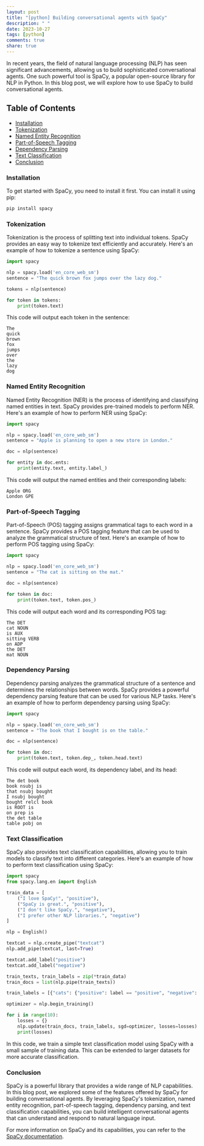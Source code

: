 ```yaml
---
layout: post
title: "[python] Building conversational agents with SpaCy"
description: " "
date: 2023-10-27
tags: [python]
comments: true
share: true
---
```


In recent years, the field of natural language processing (NLP) has seen significant advancements, allowing us to build sophisticated conversational agents. One such powerful tool is SpaCy, a popular open-source library for NLP in Python. In this blog post, we will explore how to use SpaCy to build conversational agents.

## Table of Contents
- [Installation](#installation)
- [Tokenization](#tokenization)
- [Named Entity Recognition](#named-entity-recognition)
- [Part-of-Speech Tagging](#part-of-speech-tagging)
- [Dependency Parsing](#dependency-parsing)
- [Text Classification](#text-classification)
- [Conclusion](#conclusion)

### Installation
To get started with SpaCy, you need to install it first. You can install it using pip:
```python
pip install spacy
```

### Tokenization
Tokenization is the process of splitting text into individual tokens. SpaCy provides an easy way to tokenize text efficiently and accurately. Here's an example of how to tokenize a sentence using SpaCy:
```python
import spacy

nlp = spacy.load('en_core_web_sm')
sentence = "The quick brown fox jumps over the lazy dog."

tokens = nlp(sentence)

for token in tokens:
    print(token.text)
```
This code will output each token in the sentence:
```
The
quick
brown
fox
jumps
over
the
lazy
dog
```

### Named Entity Recognition
Named Entity Recognition (NER) is the process of identifying and classifying named entities in text. SpaCy provides pre-trained models to perform NER. Here's an example of how to perform NER using SpaCy:
```python
import spacy

nlp = spacy.load('en_core_web_sm')
sentence = "Apple is planning to open a new store in London."

doc = nlp(sentence)

for entity in doc.ents:
    print(entity.text, entity.label_)
```
This code will output the named entities and their corresponding labels:
```
Apple ORG
London GPE
```

### Part-of-Speech Tagging
Part-of-Speech (POS) tagging assigns grammatical tags to each word in a sentence. SpaCy provides a POS tagging feature that can be used to analyze the grammatical structure of text. Here's an example of how to perform POS tagging using SpaCy:
```python
import spacy

nlp = spacy.load('en_core_web_sm')
sentence = "The cat is sitting on the mat."

doc = nlp(sentence)

for token in doc:
    print(token.text, token.pos_)
```
This code will output each word and its corresponding POS tag:
```
The DET
cat NOUN
is AUX
sitting VERB
on ADP
the DET
mat NOUN
```

### Dependency Parsing
Dependency parsing analyzes the grammatical structure of a sentence and determines the relationships between words. SpaCy provides a powerful dependency parsing feature that can be used for various NLP tasks. Here's an example of how to perform dependency parsing using SpaCy:
```python
import spacy

nlp = spacy.load('en_core_web_sm')
sentence = "The book that I bought is on the table."

doc = nlp(sentence)

for token in doc:
    print(token.text, token.dep_, token.head.text)
```
This code will output each word, its dependency label, and its head:
```
The det book
book nsubj is
that nsubj bought
I nsubj bought
bought relcl book
is ROOT is
on prep is
the det table
table pobj on
```

### Text Classification
SpaCy also provides text classification capabilities, allowing you to train models to classify text into different categories. Here's an example of how to perform text classification using SpaCy:
```python
import spacy
from spacy.lang.en import English

train_data = [
    ("I love SpaCy!", "positive"),
    ("SpaCy is great.", "positive"),
    ("I don't like SpaCy.", "negative"),
    ("I prefer other NLP libraries.", "negative")
]

nlp = English()

textcat = nlp.create_pipe("textcat")
nlp.add_pipe(textcat, last=True)

textcat.add_label("positive")
textcat.add_label("negative")

train_texts, train_labels = zip(*train_data)
train_docs = list(nlp.pipe(train_texts))

train_labels = [{"cats": {"positive": label == "positive", "negative": label == "negative"}} for label in train_labels]

optimizer = nlp.begin_training()

for i in range(10):
    losses = {}
    nlp.update(train_docs, train_labels, sgd=optimizer, losses=losses)
    print(losses)
```
In this code, we train a simple text classification model using SpaCy with a small sample of training data. This can be extended to larger datasets for more accurate classification.

### Conclusion
SpaCy is a powerful library that provides a wide range of NLP capabilities. In this blog post, we explored some of the features offered by SpaCy for building conversational agents. By leveraging SpaCy's tokenization, named entity recognition, part-of-speech tagging, dependency parsing, and text classification capabilities, you can build intelligent conversational agents that can understand and respond to natural language input.

For more information on SpaCy and its capabilities, you can refer to the [SpaCy documentation](https://spacy.io/docs).